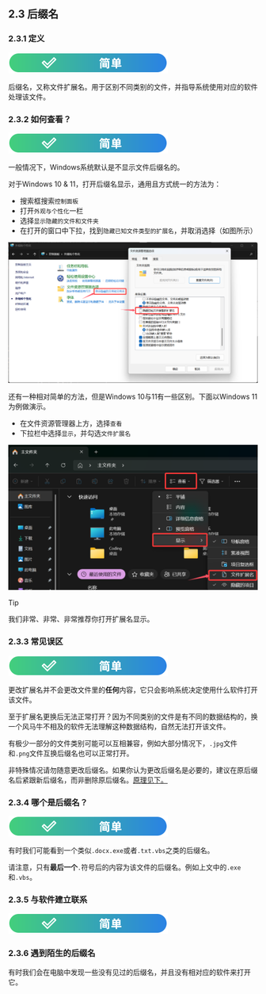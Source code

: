 ## 2.3 后缀名

### 2.3.1 定义

![简单](../../图片/easy.svg)

后缀名，又称文件扩展名。用于区别不同类别的文件，并指导系统使用对应的软件处理该文件。

### 2.3.2 如何查看？

![简单](../../图片/easy.svg)

一般情况下，Windows系统默认是不显示文件后缀名的。

对于Windows 10 & 11，打开后缀名显示，通用且方式统一的方法为：
- 搜索框搜索`控制面板`
- 打开`外观与个性化`一栏
- 选择`显示隐藏的文件和文件夹`
- 在打开的窗口中下拉，找到`隐藏已知文件类型的扩展名`，并取消选择（如图所示）

![显示后缀名](../../图片/xt-hzm-1.png)

还有一种相对简单的方法，但是Windows 10与11有一些区别。下面以Windows 11为例做演示。

- 在文件资源管理器上方，选择`查看`
- 下拉栏中选择`显示`，并勾选`文件扩展名`

![显示后缀名](../../图片/xt-hzm-2.png)

>[!TIP]
> 我们非常、非常、非常推荐你打开扩展名显示。

### 2.3.3 常见误区

![简单](../../图片/easy.svg)

更改扩展名并不会更改文件里的**任何**内容，它只会影响系统决定使用什么软件打开该文件。

至于扩展名更换后无法正常打开？因为不同类别的文件是有不同的数据结构的，换一个风马牛不相及的软件无法理解这种数据结构，自然无法打开该文件。

有极少一部分的文件类别可能可以互相兼容，例如大部分情况下，`.jpg`文件和`.png`文件互换后缀名也可以正常打开。

非特殊情况请勿随意更改后缀名。如果你认为更改后缀名是必要的，建议在原后缀名后紧跟新后缀名，而非删除原后缀名。[原理见下。](#234-哪个是后缀名)

### 2.3.4 哪个是后缀名？

![简单](../../图片/easy.svg)

有时我们可能看到一个类似`.docx.exe`或者`.txt.vbs`之类的后缀名。

请注意，只有**最后一个**`.`符号后的内容为该文件的后缀名。例如上文中的`.exe`和`.vbs`。

### 2.3.5 与软件建立联系

![简单](../../图片/easy.svg)



### 2.3.6 遇到陌生的后缀名

有时我们会在电脑中发现一些没有见过的后缀名，并且没有相对应的软件来打开它。